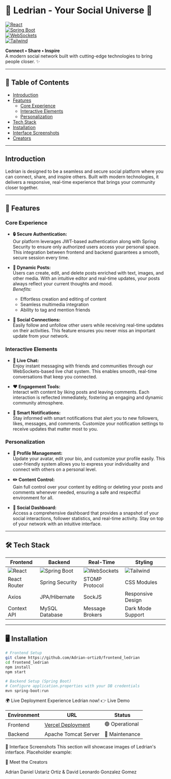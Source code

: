 # 🌟 Ledrian - Your Social Universe 🌟

[![React](https://img.shields.io/badge/React-18.2.0-blue?logo=react)](https://reactjs.org/)  
[![Spring Boot](https://img.shields.io/badge/Spring%20Boot-3.1.5-green?logo=spring)](https://spring.io/)  
[![WebSockets](https://img.shields.io/badge/WebSockets-Real--Time-orange?logo=socket.io)](https://developer.mozilla.org/en-US/docs/Web/API/WebSockets_API)  
[![Tailwind](https://img.shields.io/badge/Tailwind-3.3.3-06B6D4?logo=tailwind-css)](https://tailwindcss.com/)

**Connect • Share • Inspire**  
A modern social network built with cutting-edge technologies to bring people closer. ✨

---

## 📑 Table of Contents

- [Introduction](#-introduction)
- [Features](#-features)
  - [Core Experience](#core-experience)
  - [Interactive Elements](#interactive-elements)
  - [Personalization](#personalization)
- [Tech Stack](#-tech-stack)
- [Installation](#-installation)
- [Interface Screenshots](#-interface-screenshots)
- [Creators](#-creators)

---

## Introduction

Ledrian is designed to be a seamless and secure social platform where you can connect, share, and inspire others. Built with modern technologies, it delivers a responsive, real-time experience that brings your community closer together.

---

## 🚀 Features

### Core Experience
- **🔒 Secure Authentication:**  
  Our platform leverages JWT-based authentication along with Spring Security to ensure only authorized users access your personal space. This integration between frontend and backend guarantees a smooth, secure session every time.

- **📢 Dynamic Posts:**  
  Users can create, edit, and delete posts enriched with text, images, and other media. With an intuitive editor and real-time updates, your posts always reflect your current thoughts and mood.  
  *Benefits:*  
  - Effortless creation and editing of content  
  - Seamless multimedia integration  
  - Ability to tag and mention friends

- **🤝 Social Connections:**  
  Easily follow and unfollow other users while receiving real-time updates on their activities. This feature ensures you never miss an important update from your network.

### Interactive Elements
- **💬 Live Chat:**  
  Enjoy instant messaging with friends and communities through our WebSockets-based live chat system. This enables smooth, real-time conversations that keep you connected.

- **❤️ Engagement Tools:**  
  Interact with content by liking posts and leaving comments. Each interaction is reflected immediately, fostering an engaging and dynamic community atmosphere.

- **🔔 Smart Notifications:**  
  Stay informed with smart notifications that alert you to new followers, likes, messages, and comments. Customize your notification settings to receive updates that matter most to you.

### Personalization
- **👤 Profile Management:**  
  Update your avatar, edit your bio, and customize your profile easily. This user-friendly system allows you to express your individuality and connect with others on a personal level.

- **✏️ Content Control:**  
  Gain full control over your content by editing or deleting your posts and comments whenever needed, ensuring a safe and respectful environment for all.

- **📱 Social Dashboard:**  
  Access a comprehensive dashboard that provides a snapshot of your social interactions, follower statistics, and real-time activity. Stay on top of your network with an intuitive interface.

---

## 🛠️ Tech Stack

| Frontend              | Backend               | Real-Time          | Styling            |
|-----------------------|-----------------------|--------------------|--------------------|
| ![React](https://img.shields.io/badge/-React-61DAFB?logo=react&logoColor=white) | ![Spring Boot](https://img.shields.io/badge/-Spring%20Boot-6DB33F?logo=spring&logoColor=white) | ![WebSockets](https://img.shields.io/badge/-WebSockets-010101?logo=socket.io&logoColor=white) | ![Tailwind](https://img.shields.io/badge/-Tailwind-06B6D4?logo=tailwind-css&logoColor=white) |
| React Router          | Spring Security       | STOMP Protocol     | CSS Modules        |
| Axios                 | JPA/Hibernate         | SockJS             | Responsive Design  |
| Context API           | MySQL Database        | Message Brokers    | Dark Mode Support  |

---

## 🖥️ Installation

```bash
# Frontend Setup
git clone https://github.com/Adrian-ortiz0/frontend_ledrian
cd frontend_ledrian
npm install
npm start

# Backend Setup (Spring Boot)
# Configure application.properties with your DB credentials
mvn spring-boot:run

```

🌍 Live Deployment
Experience Ledrian now!
👉 Live Demo

| Environment | URL | Status |
|-------------|-----|--------|
| Frontend | [Vercel Deployment](https://frontend-ledrian.vercel.app/) | 🟢 Operational |
| Backend | Apache Tomcat Server | 🔧 Maintenance |

📸 Interface Screenshots
This section will showcase images of Ledrian's interface.
Placeholder example:



👥 Meet the Creators

Adrian Daniel Ustariz Ortiz	& David Leonardo Gonzalez Gomez